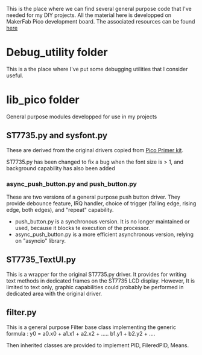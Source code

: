 This is the place where we can find several general purpose code that I've needed for my DIY projects.
All the material here is developped on MakerFab Pico development board.
The associated resources can be found [here](https://github.com/Makerfabs/Pico_Primer_Kit.git)

# Debug_utility folder
This is a the place where I've put some debugging utilities that I consider useful.

# lib_pico folder
General purpose modules developped for use in my projects

## ST7735.py and sysfont.py
These are derived from the original drivers copied from [Pico Primer kit](https://github.com/Makerfabs/Pico_Primer_Kit/tree/main/example/lib).

ST7735.py has been changed to fix a bug when the font size is > 1, and background capability has also been added

### async_push_button.py and push_button.py
These are two versions of a general purpose push button driver. 
They provide debounce feature, IRQ handler, choice of trigger (falling edge, rising edge, both edges), and "repeat" capability.
- push_button.py is a synchronous version. It is no longer maintained or used, because it blocks te execution of the processor.
- async_push_button.py is a more efficient asynchronous version, relying on "asyncio" library.

## ST7735_TextUI.py 
This is a wrapper for the original ST7735.py driver. 
It provides for writing text methods in dedicated frames on the ST7735 LCD display. 
However, It is limited to text only, graphic capabilities could probably be performed in dedicated area with the original driver.

## filter.py
This is a general purpose Filter base class implementing the generic formula : y0 = a0.x0 + a1.x1 + a2.x2 + ..... b1.y1 + b2.y2 + ....

Then inherited classes are provided to implement PID, FileredPID, Means.
